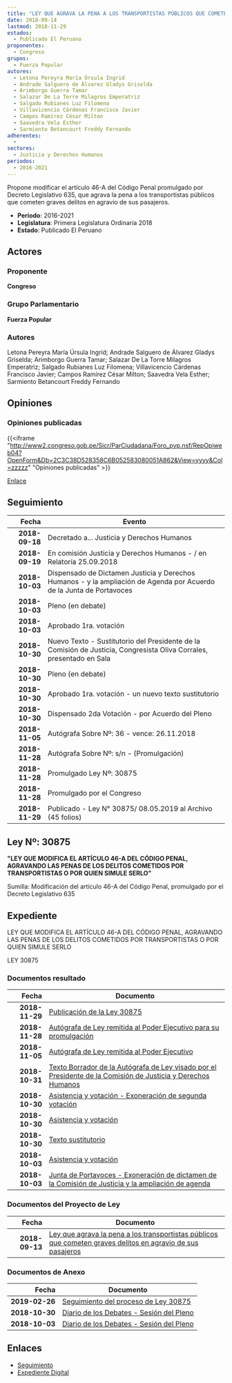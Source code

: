 ```yaml
---
title: "LEY QUE AGRAVA LA PENA A LOS TRANSPORTISTAS PÚBLICOS QUE COMETEN GRAVES DELITOS EN AGRAVIO DE SUS PASAJEROS"
date: 2018-09-14
lastmod: 2018-11-29
estados: 
  - Publicado El Peruano
proponentes: 
  - Congreso
grupos: 
  - Fuerza Popular
autores: 
  - Letona Pereyra María Úrsula Ingrid
  - Andrade Salguero de Álvarez Gladys Griselda
  - Arimborgo Guerra Tamar
  - Salazar De La Torre Milagros Emperatriz
  - Salgado Rubianes Luz Filomena
  - Villavicencio Cárdenas Francisco Javier
  - Campos Ramírez César Milton
  - Saavedra Vela Esther
  - Sarmiento Betancourt Freddy Fernando
adherentes: 
  - 
sectores: 
  - Justicia y Derechos Humanos
periodos: 
  - 2016-2021
---
```


Propone modificar el artículo 46-A del Código Penal promulgado por Decreto Legislativo 635, que agrava la pena a los transportistas públicos que cometen graves delitos en agravio de sus pasajeros.

- **Periodo**: 2016-2021
- **Legislatura**: Primera Legislatura Ordinaria 2018
- **Estado**: Publicado El Peruano

## Actores

### Proponente

**Congreso**

### Grupo Parlamentario

**Fuerza Popular**

### Autores

Letona Pereyra María Úrsula Ingrid; Andrade Salguero de Álvarez Gladys Griselda; Arimborgo Guerra Tamar; Salazar De La Torre Milagros Emperatriz; Salgado Rubianes Luz Filomena; Villavicencio Cárdenas Francisco Javier; Campos Ramírez César Milton; Saavedra Vela Esther; Sarmiento Betancourt Freddy Fernando


## Opiniones

### Opiniones publicadas

{{<iframe "http://www2.congreso.gob.pe/Sicr/ParCiudadana/Foro_pvp.nsf/RepOpiweb04?OpenForm&Db=2C3C38D528358C6B052583080051A862&View=yyyy&Col=zzzzz" "Opiniones publicadas" >}}

[Enlace](http://www2.congreso.gob.pe/Sicr/ParCiudadana/Foro_pvp.nsf/RepOpiweb04?OpenForm&Db=2C3C38D528358C6B052583080051A862&View=yyyy&Col=zzzzz)

## Seguimiento

| Fecha | Evento |
|------:|--------|
| **2018-09-18** | Decretado a... Justicia y Derechos Humanos|
| **2018-09-19** | En comisión Justicia y Derechos Humanos - / en Relatoría 25.09.2018|
| **2018-10-03** | Dispensado de Dictamen Justicia y Derechos Humanos - y la ampliación de Agenda por Acuerdo de la Junta de Portavoces|
| **2018-10-03** | Pleno (en debate)|
| **2018-10-03** | Aprobado 1ra. votación|
| **2018-10-30** | Nuevo Texto - Sustitutorio del Presidente de la Comisión de Justicia, Congresista Oliva Corrales, presentado en Sala|
| **2018-10-30** | Pleno (en debate)|
| **2018-10-30** | Aprobado 1ra. votación - un nuevo texto sustitutorio|
| **2018-10-30** | Dispensado 2da Votación - por Acuerdo del Pleno|
| **2018-11-05** | Autógrafa Sobre Nº: 36 - vence: 26.11.2018|
| **2018-11-28** | Autógrafa Sobre Nº: s/n - (Promulgación)|
| **2018-11-28** | Promulgado Ley Nº: 30875|
| **2018-11-28** | Promulgado por el Congreso|
| **2018-11-29** | Publicado - Ley N° 30875/ 08.05.2019 al Archivo (45 folios)|

## Ley Nº: 30875

**"LEY QUE MODIFICA EL ARTÍCULO 46-A DEL CÓDIGO PENAL, AGRAVANDO LAS PENAS DE LOS DELITOS COMETIDOS POR TRANSPORTISTAS O POR QUIEN SIMULE SERLO"**

Sumilla: Modificación del artículo 46-A del Código Penal, promulgado por el Decreto Legislativo 635


## Expediente

LEY QUE MODIFICA EL ARTÍCULO 46-A DEL CÓDIGO PENAL, AGRAVANDO LAS PENAS DE LOS DELITOS COMETIDOS POR TRANSPORTISTAS O POR QUIEN SIMULE SERLO

LEY 30875


### Documentos resultado

| Fecha | Documento |
|------:|--------|
| **2018-11-29** | [Publicación de la Ley 30875](http://www.leyes.congreso.gob.pe/Documentos/2016_2021/ADLP/Normas_Legales/30875-LEY.pdf) |
| **2018-11-28** | [Autógrafa de Ley remitida al Poder Ejecutivo para su promulgación](http://www.leyes.congreso.gob.pe/Documentos/2016_2021/Autografas/Ley_y_de_Resolucion_Legislativa/AU03375201811128.pdf) |
| **2018-11-05** | [Autógrafa de Ley remitida al Poder Ejecutivo](http://www.leyes.congreso.gob.pe/Documentos/2016_2021/Autografas/Ley_y_de_Resolucion_Legislativa/AU0337520181105.pdf) |
| **2018-10-31** | [Texto Borrador de la Autógrafa de Ley visado por el Presidente de la Comisión de Justicia y Derechos Humanos](http://www.leyes.congreso.gob.pe/Documentos/2016_2021/Texto_Borrador_de_Autografa/BAU0337520181031.pdf) |
| **2018-10-30** | [Asistencia y votación - Exoneración de segunda votación](http://www.leyes.congreso.gob.pe/Documentos/2016_2021/Asistencia_y_Votacion/Proyectos_de_Ley/Exoneracion_de_Segunda_Votacion/ESV0337520181030..pdf) |
| **2018-10-30** | [Asistencia y votación](http://www.leyes.congreso.gob.pe/Documentos/2016_2021/Asistencia_y_Votacion/Proyectos_de_Ley/AV0337520181030.pdf) |
| **2018-10-30** | [Texto sustitutorio](http://www.leyes.congreso.gob.pe/Documentos/2016_2021/Texto_Sustitutorio/Proyectos_de_Ley/TS0337520181030..pdf) |
| **2018-10-03** | [Asistencia y votación](http://www.leyes.congreso.gob.pe/Documentos/2016_2021/Asistencia_y_Votacion/Proyectos_de_Ley/AV0337520181003..pdf) |
| **2018-10-03** | [Junta de Portavoces - Exoneración de dictamen de la Comisión de Justicia y la ampliación de agenda](http://www.leyes.congreso.gob.pe/Documentos/2016_2021/Acuerdos/Junta_Portavoces/AJP0337520180903.pdf) |

### Documentos del Proyecto de Ley

| Fecha | Documento |
|------:|--------|
| **2018-09-13** | [Ley que agrava la pena a los transportistas públicos que cometen graves delitos en agravio de sus pasajeros](http://www.leyes.congreso.gob.pe/Documentos/2016_2021/Proyectos_de_Ley_y_de_Resoluciones_Legislativas/PL0337520180913..pdf) |

### Documentos de Anexo

| Fecha | Documento |
|------:|--------|
| **2019-02-26** | [Seguimiento del proceso de Ley 30875](http://www.leyes.congreso.gob.pe/Documentos/2016_2021/Seguimiento_de_Proyectos_de_Ley/03375PL20190226.pdf) |
| **2018-10-30** | [Diario de los Debates - Sesión del Pleno](http://www2.congreso.gob.pe/Sicr/DiarioDebates/Publicad.nsf/SesionesPleno/05256D6E0073DFE905258337005CF36B/$FILE/PLO-2018-12.pdf) |
| **2018-10-03** | [Diario de los Debates - Sesión del Pleno](http://www2.congreso.gob.pe/Sicr/DiarioDebates/Publicad.nsf/SesionesPleno/05256D6E0073DFE90525831C0063738F/$FILE/PLO-2018-8D.pdf) |

## Enlaces 

- [Seguimiento](http://www2.congreso.gob.pehttp://www2.congreso.gob.pe/Sicr/TraDocEstProc/CLProLey2016.nsf/f7fff46988ca05b1052578e100829cc7/37377be48ff6ff0105258308006298b8?OpenDocument)
- [Expediente Digital](http://www2.congreso.gob.pehttp://www2.congreso.gob.pe/Sicr/TraDocEstProc/CLProLey2016.nsf/f7fff46988ca05b1052578e100829cc7/37377be48ff6ff0105258308006298b8?OpenDocument&Click=05257FB7005EB655.eb71d0cf91d8294e05256cdf006b5706/$Body/0.1C6C)
